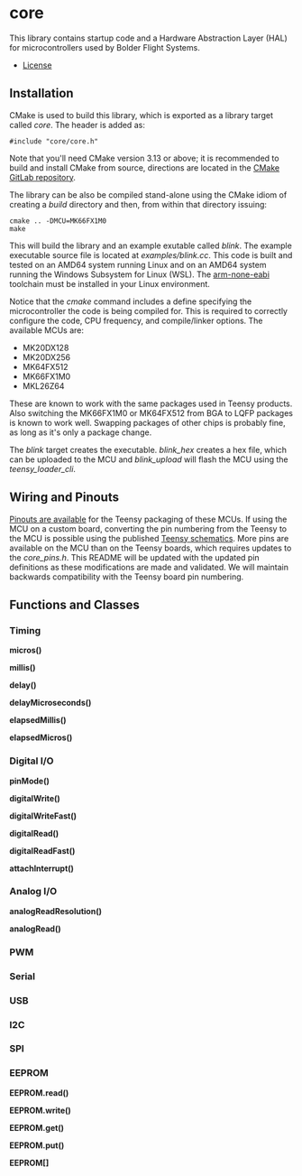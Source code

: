 # core
This library contains startup code and a Hardware Abstraction Layer (HAL) for microcontrollers used by Bolder Flight Systems.
   * [License](LICENSE.md)

## Installation
CMake is used to build this library, which is exported as a library target called *core*. The header is added as:

```
#include "core/core.h"
```
Note that you'll need CMake version 3.13 or above; it is recommended to build and install CMake from source, directions are located in the [CMake GitLab repository](https://github.com/Kitware/CMake).

The library can be also be compiled stand-alone using the CMake idiom of creating a *build* directory and then, from within that directory issuing:

```
cmake .. -DMCU=MK66FX1M0
make
```

This will build the library and an example exutable called *blink*. The example executable source file is located at *examples/blink.cc*. This code is built and tested on an AMD64 system running Linux and on an AMD64 system running the Windows Subsystem for Linux (WSL). The [arm-none-eabi](https://developer.arm.com/tools-and-software/open-source-software/developer-tools/gnu-toolchain/gnu-rm/downloads) toolchain must be installed in your Linux environment.

Notice that the *cmake* command includes a define specifying the microcontroller the code is being compiled for. This is required to correctly configure the code, CPU frequency, and compile/linker options. The available MCUs are:
   * MK20DX128
   * MK20DX256
   * MK64FX512
   * MK66FX1M0
   * MKL26Z64

These are known to work with the same packages used in Teensy products. Also switching the MK66FX1M0 or MK64FX512 from BGA to LQFP packages is known to work well. Swapping packages of other chips is probably fine, as long as it's only a package change.

The *blink* target creates the executable. *blink_hex* creates a hex file, which can be uploaded to the MCU and *blink_upload* will flash the MCU using the *teensy_loader_cli*.

## Wiring and Pinouts
[Pinouts are available](https://www.pjrc.com/teensy/pinout.html) for the Teensy packaging of these MCUs. If using the MCU on a custom board, converting the pin numbering from the Teensy to the MCU is possible using the published [Teensy schematics](https://www.pjrc.com/teensy/schematic.html). More pins are available on the MCU than on the Teensy boards, which requires updates to the *core_pins.h*. This README will be updated with the updated pin definitions as these modifications are made and validated. We will maintain backwards compatibility with the Teensy board pin numbering.

## Functions and Classes


### Timing
**micros()**

**millis()**

**delay()**

**delayMicroseconds()**

**elapsedMillis()**

**elapsedMicros()**

### Digital I/O

**pinMode()**

**digitalWrite()**

**digitalWriteFast()**

**digitalRead()**

**digitalReadFast()**

**attachInterrupt()**

### Analog I/O

**analogReadResolution()**

**analogRead()**

### PWM

### Serial

### USB

### I2C

### SPI

### EEPROM

**EEPROM.read()**

**EEPROM.write()**

**EEPROM.get()**

**EEPROM.put()**

**EEPROM[]**
